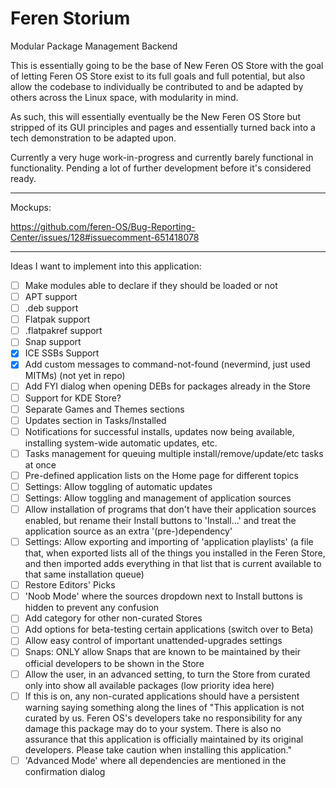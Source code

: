 # Feren Storium

Modular Package Management Backend

This is essentially going to be the base of New Feren OS Store with the goal of letting Feren OS Store exist to its full goals and full potential, but also allow the codebase to individually be contributed to and be adapted by others across the Linux space, with modularity in mind.


As such, this will essentially eventually be the New Feren OS Store but stripped of its GUI principles and pages and essentially turned back into a tech demonstration to be adapted upon.


Currently a very huge work-in-progress and currently barely functional in functionality. Pending a lot of further development before it's considered ready.

---

Mockups:

https://github.com/feren-OS/Bug-Reporting-Center/issues/128#issuecomment-651418078

---

Ideas I want to implement into this application:

- [ ] Make modules able to declare if they should be loaded or not
- [ ] APT support
- [ ] .deb support
- [ ] Flatpak support
- [ ] .flatpakref support
- [ ] Snap support
- [x] ICE SSBs Support
- [x] Add custom messages to command-not-found (nevermind, just used MITMs) (not yet in repo)
- [ ] Add FYI dialog when opening DEBs for packages already in the Store
- [ ] Support for KDE Store?
- [ ] Separate Games and Themes sections
- [ ] Updates section in Tasks/Installed
- [ ] Notifications for successful installs, updates now being available, installing system-wide automatic updates, etc.
- [ ] Tasks management for queuing multiple install/remove/update/etc tasks at once
- [ ] Pre-defined application lists on the Home page for different topics
- [ ] Settings: Allow toggling of automatic updates
- [ ] Settings: Allow toggling and management of application sources
- [ ] Allow installation of programs that don't have their application sources enabled, but rename their Install buttons to 'Install...' and treat the application source as an extra '(pre-)dependency'
- [ ] Settings: Allow exporting and importing of 'application playlists' (a file that, when exported lists all of the things you installed in the Feren Store, and then imported adds everything in that list that is current available to that same installation queue)
- [ ] Restore Editors' Picks
- [ ] 'Noob Mode' where the sources dropdown next to Install buttons is hidden to prevent any confusion
- [ ] Add category for other non-curated Stores
- [ ] Add options for beta-testing certain applications (switch over to Beta)
- [ ] Allow easy control of important unattended-upgrades settings
- [ ] Snaps: ONLY allow Snaps that are known to be maintained by their official developers to be shown in the Store
- [ ] Allow the user, in an advanced setting, to turn the Store from curated only into show all available packages (low priority idea here)
- [ ] If this is on, any non-curated applications should have a persistent warning saying something along the lines of "This application is not curated by us. Feren OS's developers take no responsibility for any damage this package may do to your system. There is also no assurance that this application is officially maintained by its original developers. Please take caution when installing this application."
- [ ] 'Advanced Mode' where all dependencies are mentioned in the confirmation dialog